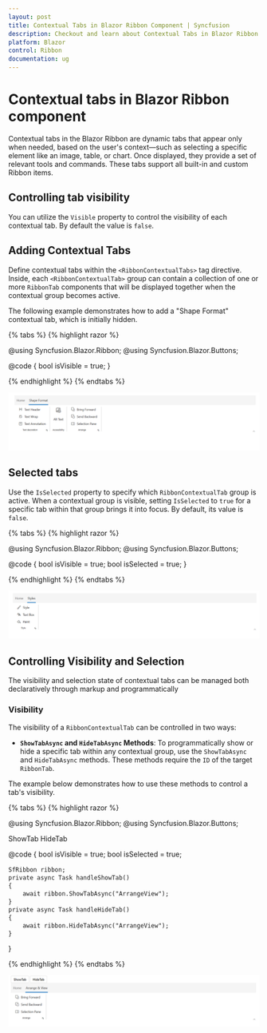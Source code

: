 ```yaml
---
layout: post
title: Contextual Tabs in Blazor Ribbon Component | Syncfusion
description: Checkout and learn about Contextual Tabs in Blazor Ribbon component in Blazor Server App and Blazor WebAssembly App.
platform: Blazor
control: Ribbon
documentation: ug
---
```


# Contextual tabs in Blazor Ribbon component

Contextual tabs in the Blazor Ribbon are dynamic tabs that appear only when needed, based on the user's context—such as selecting a specific element like an image, table, or chart. Once displayed, they provide a set of relevant tools and commands. These tabs support all built-in and custom Ribbon items.

## Controlling tab visibility 

You can utilize the `Visible` property to control the visibility of each contextual tab. By default the value is `false`.

## Adding Contextual Tabs

Define contextual tabs within the `<RibbonContextualTabs>` tag directive. Inside, each `<RibbonContextualTab>` group can contain a collection of one or more `RibbonTab` components that will be displayed together when the contextual group becomes active.

The following example demonstrates how to add a "Shape Format" contextual tab, which is initially hidden.

{% tabs %}
{% highlight razor %}

@using Syncfusion.Blazor.Ribbon;
@using  Syncfusion.Blazor.Buttons;
 
<div id="ribbonContainer">
    <SfRibbon ID="ribbon">
        <RibbonTabs>
            <RibbonTab HeaderText="Home">
                <RibbonGroups>
                    <RibbonGroup HeaderText="Clipboard" ID="clipboardGroup" GroupIconCss="e-icons e-paste" ShowLauncherIcon="true">
                        <RibbonCollections>
                            <RibbonCollection>
                                <RibbonItems>
                                    <RibbonItem Type=RibbonItemType.Button>
                                        <RibbonButtonSettings Content="Cut" IconCss="e-icons e-cut"></RibbonButtonSettings>
                                    </RibbonItem>
                                    <RibbonItem Type=RibbonItemType.Button>
                                        <RibbonButtonSettings Content="Copy" IconCss="e-icons e-copy"></RibbonButtonSettings>
                                    </RibbonItem>
                                    <RibbonItem Type=RibbonItemType.Button>
                                        <RibbonButtonSettings Content="Format Painter" IconCss="e-icons e-format-painter"></RibbonButtonSettings>
                                    </RibbonItem>
                                </RibbonItems>
                            </RibbonCollection>
                        </RibbonCollections>
                    </RibbonGroup>
                </RibbonGroups>
            </RibbonTab>
        </RibbonTabs>
        <RibbonContextualTabs>
            <RibbonContextualTab @bind-Visible="@isVisible">
                <RibbonTabs>
                    <RibbonTab ID="ShapeFormat" HeaderText="Shape Format">
                        <RibbonGroups>
                            <RibbonGroup HeaderText="Text decoration" ShowLauncherIcon="true">
                                <RibbonCollections>
                                    <RibbonCollection>
                                        <RibbonItems>
                                            <RibbonItem Type=RibbonItemType.Button>
                                                <RibbonButtonSettings Content="Text Header" IconCss="e-icons e-text-header"></RibbonButtonSettings>
                                            </RibbonItem>
                                            <RibbonItem Type=RibbonItemType.Button>
                                                <RibbonButtonSettings Content="Text Wrap" IconCss="e-icons e-text-wrap"></RibbonButtonSettings>
                                            </RibbonItem>
                                            <RibbonItem Type=RibbonItemType.Button>
                                                <RibbonButtonSettings Content="Text Annotation" IconCss="e-icons e-text-annotation"></RibbonButtonSettings>
                                            </RibbonItem>
                                        </RibbonItems>
                                    </RibbonCollection>
                                </RibbonCollections>
                            </RibbonGroup>
                            <RibbonGroup HeaderText="Accessibility">
                                <RibbonCollections>
                                    <RibbonCollection>
                                        <RibbonItems>
                                            <RibbonItem Type=RibbonItemType.Button AllowedSizes="RibbonItemSize.Large">
                                                <RibbonButtonSettings Content="Alt Text" IconCss="e-icons e-text-alternative"></RibbonButtonSettings>
                                            </RibbonItem>
                                        </RibbonItems>
                                    </RibbonCollection>
                                </RibbonCollections>
                            </RibbonGroup>
                            <RibbonGroup HeaderText="Arrange" ShowLauncherIcon="true">
                                <RibbonCollections>
                                    <RibbonCollection>
                                        <RibbonItems>
                                            <RibbonItem Type=RibbonItemType.Button>
                                                <RibbonButtonSettings Content="Bring Forward" IconCss="e-icons e-bring-forward"></RibbonButtonSettings>
                                            </RibbonItem>
                                            <RibbonItem Type=RibbonItemType.Button>
                                                <RibbonButtonSettings Content="Send Backward" IconCss="e-icons e-send-backward"></RibbonButtonSettings>
                                            </RibbonItem>
                                            <RibbonItem Type=RibbonItemType.Button>
                                                <RibbonButtonSettings Content="Selection Pane" IconCss="e-icons e-show-hide-panel"></RibbonButtonSettings>
                                            </RibbonItem>
                                        </RibbonItems>
                                    </RibbonCollection>
                                </RibbonCollections>
                            </RibbonGroup>
                        </RibbonGroups>
                    </RibbonTab>
                </RibbonTabs>
            </RibbonContextualTab>
        </RibbonContextualTabs>
    </SfRibbon>
</div>

@code {
    bool isVisible = true;
}

{% endhighlight %}
{% endtabs %}

![Ribbon Contextual Tabs](./images/contextual-tabs/contextual-tabs.png)

## Selected tabs

Use the `IsSelected` property to specify which `RibbonContextualTab` group is active. When a contextual group is visible, setting `IsSelected` to `true` for a specific tab within that group brings it into focus. By default, its value is `false`.

{% tabs %}
{% highlight razor %}

@using Syncfusion.Blazor.Ribbon;
@using  Syncfusion.Blazor.Buttons;

<div id="ribbonContainer">
    <SfRibbon ID="ribbon">
        <RibbonTabs>
            <RibbonTab HeaderText="Home">
                <RibbonGroups>
                    <RibbonGroup HeaderText="Clipboard" ID="clipboardGroup" GroupIconCss="e-icons e-paste" ShowLauncherIcon="true">
                        <RibbonCollections>
                            <RibbonCollection>
                                <RibbonItems>
                                    <RibbonItem Type=RibbonItemType.Button>
                                        <RibbonButtonSettings Content="Cut" IconCss="e-icons e-cut"></RibbonButtonSettings>
                                    </RibbonItem>
                                    <RibbonItem Type=RibbonItemType.Button>
                                        <RibbonButtonSettings Content="Copy" IconCss="e-icons e-copy"></RibbonButtonSettings>
                                    </RibbonItem>
                                    <RibbonItem Type=RibbonItemType.Button>
                                        <RibbonButtonSettings Content="Format Painter" IconCss="e-icons e-format-painter"></RibbonButtonSettings>
                                    </RibbonItem>
                                </RibbonItems>
                            </RibbonCollection>
                        </RibbonCollections>
                    </RibbonGroup>
                </RibbonGroups>
            </RibbonTab>
        </RibbonTabs>
        <RibbonContextualTabs>
            <RibbonContextualTab @bind-Visible=@isVisible @bind-IsSelected=@isSelected>
                <RibbonTabs>
                    <RibbonTab HeaderText="Styles">
                        <RibbonGroups>
                            <RibbonGroup HeaderText="Style" ShowLauncherIcon="true">
                                <RibbonCollections>
                                    <RibbonCollection>
                                        <RibbonItems>
                                            <RibbonItem Type=RibbonItemType.Button>
                                                <RibbonButtonSettings Content="Style" IconCss="e-icons e-style"></RibbonButtonSettings>
                                            </RibbonItem>
                                            <RibbonItem Type=RibbonItemType.Button>
                                                <RibbonButtonSettings Content="Text Box" IconCss="e-icons e-font-name"></RibbonButtonSettings>
                                            </RibbonItem>
                                            <RibbonItem Type=RibbonItemType.Button>
                                                <RibbonButtonSettings Content="Paint" IconCss="e-icons e-paint-bucket"></RibbonButtonSettings>
                                            </RibbonItem>
                                        </RibbonItems>
                                    </RibbonCollection>
                                </RibbonCollections>
                            </RibbonGroup>
                        </RibbonGroups>
                    </RibbonTab>
                </RibbonTabs>
            </RibbonContextualTab>
        </RibbonContextualTabs>
    </SfRibbon>
</div>

@code {
    bool isVisible = true;
    bool isSelected = true;
}

{% endhighlight %}
{% endtabs %}

![Ribbon Selected Tabs](./images/contextual-tabs/selected-tabs.png)

## Controlling Visibility and Selection

The visibility and selection state of contextual tabs can be managed both declaratively through markup and programmatically

### Visibility

The visibility of a `RibbonContextualTab` can be controlled in two ways:

*   **`ShowTabAsync` and `HideTabAsync` Methods**: To programmatically show or hide a specific tab within any contextual group, use the `ShowTabAsync` and `HideTabAsync` methods. These methods require the `ID` of the target `RibbonTab`.

The example below demonstrates how to use these methods to control a tab's visibility.

{% tabs %}
{% highlight razor %}

@using Syncfusion.Blazor.Ribbon;
@using  Syncfusion.Blazor.Buttons;

<div id="ribbonContainer">
    <SfButton @onclick="handleShowTab">ShowTab</SfButton>
    <SfButton @onclick="handleHideTab">HideTab</SfButton>
    <SfRibbon ID="ribbon" @ref="ribbon">
        <RibbonTabs>
            <RibbonTab HeaderText="Home">
                <RibbonGroups>
                    <RibbonGroup HeaderText="Clipboard" ID="clipboardGroup" GroupIconCss="e-icons e-paste" ShowLauncherIcon="true">
                        <RibbonCollections>
                            <RibbonCollection>
                                <RibbonItems>
                                    <RibbonItem Type=RibbonItemType.Button>
                                        <RibbonButtonSettings Content="Cut" IconCss="e-icons e-cut"></RibbonButtonSettings>
                                    </RibbonItem>
                                    <RibbonItem Type=RibbonItemType.Button>
                                        <RibbonButtonSettings Content="Copy" IconCss="e-icons e-copy"></RibbonButtonSettings>
                                    </RibbonItem>
                                    <RibbonItem Type=RibbonItemType.Button>
                                        <RibbonButtonSettings Content="Format Painter" IconCss="e-icons e-format-painter"></RibbonButtonSettings>
                                    </RibbonItem>
                                </RibbonItems>
                            </RibbonCollection>
                        </RibbonCollections>
                    </RibbonGroup>
                </RibbonGroups>
            </RibbonTab>
        </RibbonTabs>
        <RibbonContextualTabs>
            <RibbonContextualTab @bind-Visible=@isVisible @bind-IsSelected=@isSelected>
                <RibbonTabs>
                    <RibbonTab HeaderText="Arrange & View" ID="ArrangeView">
                        <RibbonGroups>
                            <RibbonGroup HeaderText="Arrange" ShowLauncherIcon="true">
                                <RibbonCollections>
                                    <RibbonCollection>
                                        <RibbonItems>
                                            <RibbonItem Type=RibbonItemType.Button>
                                                <RibbonButtonSettings Content="Bring Forward" IconCss="e-icons e-bring-forward"></RibbonButtonSettings>
                                            </RibbonItem>
                                            <RibbonItem Type=RibbonItemType.Button>
                                                <RibbonButtonSettings Content="Send Backward" IconCss="e-icons e-send-backward"></RibbonButtonSettings>
                                            </RibbonItem>
                                            <RibbonItem Type=RibbonItemType.Button>
                                                <RibbonButtonSettings Content="Selection Pane" IconCss="e-icons e-show-hide-panel"></RibbonButtonSettings>
                                            </RibbonItem>
                                        </RibbonItems>
                                    </RibbonCollection>
                                </RibbonCollections>
                            </RibbonGroup>
                        </RibbonGroups>
                    </RibbonTab>
                </RibbonTabs>
            </RibbonContextualTab>
        </RibbonContextualTabs>
    </SfRibbon>
</div>

@code {
    bool isVisible = true;
    bool isSelected = true;

    SfRibbon ribbon;
    private async Task handleShowTab()
    {
        await ribbon.ShowTabAsync("ArrangeView");
    }
    private async Task handleHideTab()
    {
        await ribbon.HideTabAsync("ArrangeView");
    }
}

{% endhighlight %}
{% endtabs %}

![Ribbon Show Hide Tabs](./images/contextual-tabs/show-hide-tabs.png)